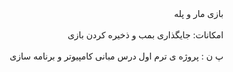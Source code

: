 <div dir='rtl'>
بازی مار و پله
<br/><br/>
امکانات: جایگذاری بمب و ذخیره کردن بازی
<br/><br/>
پ ن : پروژه ی ترم اول درس مبانی کامپیوتر و برنامه سازی
</div>
